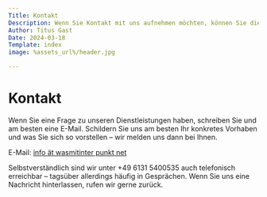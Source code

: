 ```yaml
---
Title: Kontakt
Description: Wenn Sie Kontakt mit uns aufnehmen möchten, können Sie dies hier gerne tun. Wir sind per E-Mail und Telefon erreichbar. 
Author: Titus Gast
Date: 2024-03-18
Template: index
image: %assets_url%/header.jpg

---
```



# Kontakt 

Wenn Sie eine Frage zu unseren Dienstleistungen haben, schreiben Sie und am besten eine E-Mail. Schildern Sie uns am besten Ihr konkretes Vorhaben und was Sie sich so vorstellen – wir melden uns dann bei Ihnen. 

E-Mail: [info ät wasmitinter punkt net](mailto:info@wasmitinter.net)

Selbstverständlich sind wir unter +49 6131 5400535 auch telefonisch erreichbar – tagsüber allerdings häufig in Gesprächen. Wenn Sie uns eine Nachricht hinterlassen, rufen wir gerne zurück. 
